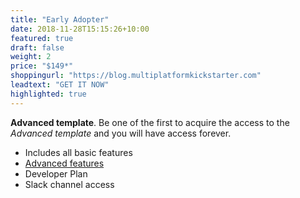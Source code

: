 ```yaml
---
title: "Early Adopter"
date: 2018-11-28T15:15:26+10:00
featured: true
draft: false
weight: 2
price: "$149*"
shoppingurl: "https://blog.multiplatformkickstarter.com"
leadtext: "GET IT NOW"
highlighted: true
---
```


**Advanced template**. Be one of the first to acquire the access to the *Advanced template* and you will have access forever.

* Includes all basic features
* [Advanced features](/features)
* Developer Plan
* Slack channel access
